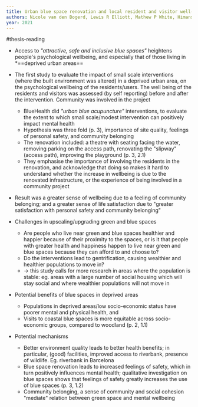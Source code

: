 ```yaml
---
title: Urban blue space renovation and local resident and visitor well-being: A case study from Plymouth, UK
authors: Nicole van den Bogerd, Lewis R Elliott, Mathew P White, Himansu S Mishra, Simon Bell, Miriam Porter, Zoë Sydenham, Joanne K Garrett, Lora E Fleming
year: 2021
---
```

#thesis-reading 

- Access to *"attractive, safe and inclusive blue spaces"* heightens people's psychological wellbeing, and especially that of those living in *==deprived urban areas==
- The first study to evaluate the impact of small scale interventions (where the built environment was altered) in a deprived urban area, on the psychological wellbeing of the residents/users. The well being of the residents and visitors was assessed (by self reporting) before and after the intervention. Community was involved in the project
	- BlueHealth did *"urban blue acupuncture"* interventions, to evaluate the extent to which small scale/modest intervention can positively impact mental health
	- Hypothesis was three fold (p. 3), importance of site quality, feelings of personal safety, and community belonging
	- The renovation included: a theatre with seating facing the water, removing parking on the access path, renovating the "slipway" (access path), improving the playground (p. 3, 2.1)
	- They emphasise the importance of involving the residents in the renovation, and acknowledge that doing so makes it hard to understand whether the increase in wellbeing is due to the renovated infrastructure, or the experience of being involved in a community project
- Result was a greater sense of wellbeing due to a feeling of community belonging; and a greater sense of life satisfaction due to "greater satisfaction with personal safety and community belonging"

- Challenges in upscaling/upgrading green and blue spaces
	- Are people who live near green and blue spaces healthier and happier because of their proximity to the spaces, or is it that people with greater health and happiness happen to live near green and blue spaces because they can afford to and choose to?
	- Do the interventions lead to gentrification, causing wealthier and healthier populations to move in?
	- $\rightarrow$ this study calls for more research in areas where the population is stable: eg. areas with a large number of social housing which will stay social and where wealthier populations will not move in
- Potential benefits of blue spaces in deprived areas
	- Populations in deprived areas/low socio-economic status have poorer mental and physical health, and 
	- Visits to coastal blue spaces is more equitable across socio-economic groups, compared to woodland (p. 2, 1.1)

- Potential mechanisms
	- Better environment quality leads to better health benefits; in particular, (good) facilities, improved access to riverbank, presence of wildlife. Eg. riverbank in Barcelona
	- Blue space renovation leads to increased feelings of safety, which in turn positively influences mental health; qualitative investigation on blue spaces shows that feelings of safety greatly increases the use of blue spaces (p. 3, 1.2) 
	- Community belonging, a sense of community and social cohesion "mediate" relation between green space and mental wellbeing